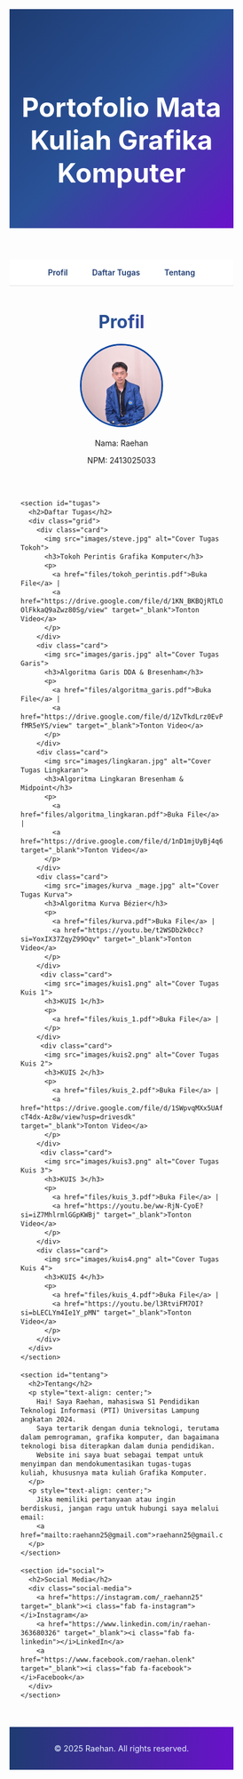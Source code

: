 <html lang="id">
<head>
  <meta charset="UTF-8" />
  <meta name="viewport" content="width=device-width, initial-scale=1.0"/>
  <title>Portofolio Raehan - Grafika Komputer</title>
  <link href="https://fonts.googleapis.com/css2?family=Outfit:wght@400;600;700&display=swap" rel="stylesheet">
  <link rel="stylesheet" href="https://cdnjs.cloudflare.com/ajax/libs/font-awesome/6.5.0/css/all.min.css"/>
  <style>
    * {
      box-sizing: border-box;
      margin: 0;
      padding: 0;
    }

    body {
      font-family: 'Inter', sans-serif;
      background-color: #f4f8fb;
      color: #1e2a38;
      line-height: 1.6;
    }

    header {
      background: linear-gradient(135deg, #1e3c72, #2a5298, #6a11cb);
      color: white;
      padding: 80px 20px 60px;
      text-align: center;
    }

    header h1 {
      font-size: 3rem;
      margin-bottom: 10px;
    }

    nav {
      background-color: #ffffff;
      border-bottom: 1px solid #e0e0e0;
      padding: 15px;
      text-align: center;
      position: sticky;
      top: 0;
      z-index: 100;
    }

    nav a {
      margin: 0 20px;
      color: #1e3c72;
      font-weight: 600;
      text-decoration: none;
      position: relative;
    }

    nav a::after {
      content: '';
      height: 2px;
      width: 0;
      background: linear-gradient(to right, #6a11cb, #2575fc);
      position: absolute;
      bottom: -5px;
      left: 0;
      transition: 0.3s;
    }

    nav a:hover::after {
      width: 100%;
    }

    main {
      max-width: 1100px;
      margin: 40px auto;
      padding: 0 20px;
    }

    section {
      margin-bottom: 60px;
    }

    h2 {
      font-size: 2rem;
      background: linear-gradient(to right, #1e3c72, #2a5298, #6a11cb);
      -webkit-background-clip: text;
      -webkit-text-fill-color: transparent;
      margin-bottom: 20px;
      text-align: center;
    }

    .grid {
      display: grid;
      grid-template-columns: repeat(auto-fit, minmax(280px, 1fr));
      gap: 20px;
    }

    .card {
      background: linear-gradient(145deg, #ffffff, #f2f6fc);
      border-radius: 12px;
      box-shadow: 0 4px 20px rgba(0,0,0,0.05);
      padding: 20px;
      transition: 0.3s ease;
    }

    .card:hover {
      transform: translateY(-5px);
      box-shadow: 0 6px 30px rgba(0,0,0,0.12);
    }

    .card h3 {
      margin-bottom: 10px;
      background: linear-gradient(to right, #1565c0, #512da8);
      -webkit-background-clip: text;
      -webkit-text-fill-color: transparent;
    }

    .card img {
      width: 100%;
      height: 200px;
      object-fit: cover;
      border-radius: 8px;
      margin-bottom: 15px;
    }

    .contact p {
      margin: 10px 0;
      text-align: center;
    }

    .contact a {
      color: #1565c0;
      text-decoration: none;
    }

    .contact a:hover {
      text-decoration: underline;
    }

    #social {
      text-align: center;
    }

    .social-media {
      margin-top: 10px;
      font-size: 1.2rem;
    }

    .social-media a {
      background: linear-gradient(to right, #6a11cb, #2575fc);
      -webkit-background-clip: text;
      -webkit-text-fill-color: transparent;
      margin: 0 15px;
      font-weight: 600;
      display: inline-block;
    }

    .social-media a i {
      margin-right: 8px;
    }

    .social-media a:hover {
      filter: brightness(1.2);
    }

    footer {
      text-align: center;
      background: linear-gradient(to right, #1e3c72, #6a11cb);
      padding: 30px 10px;
      color: #e3f2fd;
      font-size: 0.9rem;
      margin-top: 50px;
    }

    @media (max-width: 600px) {
      header h1 {
        font-size: 2rem;
      }

      nav {
        display: flex;
        flex-direction: column;
        gap: 10px;
      }
    }
  </style>
</head>
<body>

  <header>
    <h1>Portofolio Mata Kuliah Grafika Komputer</h1>
  </header>

  <nav>
    <a href="#about">Profil</a>
    <a href="#tugas">Daftar Tugas</a>
    <a href="#tentang">Tentang</a>
  </nav>

  <main>
    <section id="about">
      <h2>Profil</h2>
      <div style="text-align: center;">
        <div style="display: flex; justify-content: center; margin-bottom: 20px;">
          <img src="images/raehan.jpg" alt="Foto Raehan" style="width: 150px; height: 150px; object-fit: cover; border-radius: 50%; border: 3px solid #0d47a1;">
        </div>
        <p>Nama: Raehan</p>
        <p>NPM: 2413025033</p>
      </div>
    </section>

    <section id="tugas">
      <h2>Daftar Tugas</h2>
      <div class="grid">
        <div class="card">
          <img src="images/steve.jpg" alt="Cover Tugas Tokoh">
          <h3>Tokoh Perintis Grafika Komputer</h3>
          <p>
            <a href="files/tokoh_perintis.pdf">Buka File</a> |
            <a href="https://drive.google.com/file/d/1KN_BKBQjRTLONSm-OlFkkaQ9aZwz80Sg/view" target="_blank">Tonton Video</a>
          </p>
        </div>
        <div class="card">
          <img src="images/garis.jpg" alt="Cover Tugas Garis">
          <h3>Algoritma Garis DDA & Bresenham</h3>
          <p>
            <a href="files/algoritma_garis.pdf">Buka File</a> |
            <a href="https://drive.google.com/file/d/1ZvTkdLrz0EvPC7Cm7Ngtk_gt-fMR5eYS/view" target="_blank">Tonton Video</a>
          </p>
        </div>
        <div class="card">
          <img src="images/lingkaran.jpg" alt="Cover Tugas Lingkaran">
          <h3>Algoritma Lingkaran Bresenham & Midpoint</h3>
          <p>
            <a href="files/algoritma_lingkaran.pdf">Buka File</a> |
            <a href="https://drive.google.com/file/d/1nD1mjUyBj4q6O1A5V8_VNhbqZ2oqQw1-/view" target="_blank">Tonton Video</a>
          </p>
        </div>
        <div class="card">
          <img src="images/kurva _mage.jpg" alt="Cover Tugas Kurva">
          <h3>Algoritma Kurva Bézier</h3>
          <p>
            <a href="files/kurva.pdf">Buka File</a> |
            <a href="https://youtu.be/t2WSDb2k0cc?si=YoxIX37ZqyZ99Oqv" target="_blank">Tonton Video</a>
          </p>
        </div>
         <div class="card">
          <img src="images/kuis1.png" alt="Cover Tugas Kuis 1">
          <h3>KUIS 1</h3>
          <p>
            <a href="files/kuis_1.pdf">Buka File</a> |
          </p>
        </div>
         <div class="card">
          <img src="images/kuis2.png" alt="Cover Tugas Kuis 2">
          <h3>KUIS 2</h3>
          <p>
            <a href="files/kuis_2.pdf">Buka File</a> |
            <a href="https://drive.google.com/file/d/1SWpvqMXx5UAfJPqy1MOos-cT4dx-Az8w/view?usp=drivesdk" target="_blank">Tonton Video</a>
          </p>
        </div>
         <div class="card">
          <img src="images/kuis3.png" alt="Cover Tugas Kuis 3">
          <h3>KUIS 3</h3>
          <p>
            <a href="files/kuis_3.pdf">Buka File</a> |
            <a href="https://youtu.be/ww-RjN-CyoE?si=iZ7MhlrmlGGpKWBj" target="_blank">Tonton Video</a>
          </p>
        </div>
        <div class="card">
          <img src="images/kuis4.png" alt="Cover Tugas Kuis 4">
          <h3>KUIS 4</h3>
          <p>
            <a href="files/kuis_4.pdf">Buka File</a> |
            <a href="https://youtu.be/l3RtviFM7OI?si=bLECLYm4Ie1Y_pMN" target="_blank">Tonton Video</a>
          </p>
        </div>
      </div>
    </section>

    <section id="tentang">
      <h2>Tentang</h2>
      <p style="text-align: center;">
        Hai! Saya Raehan, mahasiswa S1 Pendidikan Teknologi Informasi (PTI) Universitas Lampung angkatan 2024.
        Saya tertarik dengan dunia teknologi, terutama dalam pemrograman, grafika komputer, dan bagaimana teknologi bisa diterapkan dalam dunia pendidikan.
        Website ini saya buat sebagai tempat untuk menyimpan dan mendokumentasikan tugas-tugas kuliah, khususnya mata kuliah Grafika Komputer.
      </p>
      <p style="text-align: center;">
        Jika memiliki pertanyaan atau ingin berdiskusi, jangan ragu untuk hubungi saya melalui email:
        <a href="mailto:raehann25@gmail.com">raehann25@gmail.com</a>
      </p>
    </section>

    <section id="social">
      <h2>Social Media</h2>
      <div class="social-media">
        <a href="https://instagram.com/_raehann25" target="_blank"><i class="fab fa-instagram"></i>Instagram</a>
        <a href="https://www.linkedin.com/in/raehan-363680326" target="_blank"><i class="fab fa-linkedin"></i>LinkedIn</a>
        <a href="https://www.facebook.com/raehan.olenk" target="_blank"><i class="fab fa-facebook"></i>Facebook</a>
      </div>
    </section>
  </main>

  <footer>
    &copy; 2025 Raehan. All rights reserved.
  </footer>

</body>
</html>
